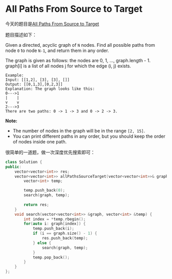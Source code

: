 # All Paths From Source to Target 

今天的题目是[All Paths From Source to Target ](https://leetcode.com/problems/all-paths-from-source-to-target)

题目描述如下：

Given a directed, acyclic graph of `N` nodes.  Find all possible paths from node `0` to node `N-1`, and return them in any order.

The graph is given as follows:  the nodes are 0, 1, ..., graph.length - 1.  graph[i] is a list of all nodes j for which the edge (i, j) exists.

```
Example:
Input: [[1,2], [3], [3], []] 
Output: [[0,1,3],[0,2,3]] 
Explanation: The graph looks like this:
0--->1
|    |
v    v
2--->3
There are two paths: 0 -> 1 -> 3 and 0 -> 2 -> 3.
```

**Note:**

- The number of nodes in the graph will be in the range `[2, 15]`.
- You can print different paths in any order, but you should keep the order of nodes inside one path.

很简单的一道题，做一次深度优先搜索即可：

```c++
class Solution {
public:
    vector<vector<int>> res;
    vector<vector<int>> allPathsSourceTarget(vector<vector<int>>& graph) {
        vector<int> temp;

        temp.push_back(0);
        search(graph, temp);
        
        return res;
    }
    void search(vector<vector<int>> &graph, vector<int> &temp) {
        int index = *temp.rbegin();
        for(auto i: graph[index]) {
            temp.push_back(i);
            if (i == graph.size() - 1) {
                res.push_back(temp);
            } else { 
                search(graph, temp);
            }
            temp.pop_back();
        }
    }
};
```

